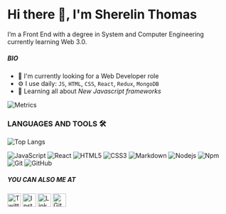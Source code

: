 # Hi there 👋, I'm Sherelin Thomas

I’m a Front End with a degree in System and Computer Engineering currently learning Web 3.0.

##### BIO

- 🏢 I'm currently looking for a Web Developer role
- ⚙️ I use daily: `JS`, `HTML`, `CSS`, `React`, `Redux`, `MongoDB`
- 🌱 Learning all about _New Javascript frameworks_

![Metrics](https://metrics.lecoq.io/Sherelint?template=classic&base.header=0&base.activity=0&base.community=0&base.repositories=0&base.metadata=0&isocalendar=1&isocalendar.duration=half-year&config.timezone=America%2FPanama)

### LANGUAGES AND TOOLS 🛠

![Top Langs](https://github-readme-stats.vercel.app/api/top-langs/?username=Sherelint&layout=compact)

![JavaScript](https://img.shields.io/badge/-JavaScript-%23F7DF1C?style=flat-square&logo=javascript&logoColor=000000&labelColor=%23F7DF1C&color=%23FFCE5A)
![React](https://img.shields.io/badge/-React-61DAFB?style=flat-square&logo=react&logoColor=ffffff)
![HTML5](https://img.shields.io/badge/-HTML5-%23E44D27?style=flat-square&logo=html5&logoColor=ffffff)
![CSS3](https://img.shields.io/badge/-CSS3-%231572B6?style=flat-square&logo=css3)
![Markdown](https://img.shields.io/badge/-Markdown-000000?style=flat-square&logo=markdown)
![Nodejs](https://img.shields.io/badge/-Nodejs-339933?style=flat-square&logo=Node.js&logoColor=ffffff)
![Npm](https://img.shields.io/badge/-npm-CB3837?style=flat-square&logo=npm)
![Git](https://img.shields.io/badge/-Git-%23F05032?style=flat-square&logo=git&logoColor=%23ffffff)
![GitHub](https://img.shields.io/badge/-GitHub-181717?style=flat-square&logo=github)

##### YOU CAN ALSO ME AT

<a href="https://twitter.com/sherelint" target="_blank"><img src="https://raw.githubusercontent.com/arturssmirnovs/arturssmirnovs/master/tw.png" alt="Twitter" width="30"></a>
<a href="https://www.instagram.com/sherelinthomas/" target="_blank"><img src="https://raw.githubusercontent.com/arturssmirnovs/arturssmirnovs/master/ig.png" alt="Instagram" width="30"></a>
<a href="https://www.linkedin.com/in/sherelin-thomas/" target="_blank"><img src="https://raw.githubusercontent.com/arturssmirnovs/arturssmirnovs/master/in.png" alt="LinkedIn" width="30"></a>
<a href="https://github.com/Sherelint" target="_blank"><img src="https://raw.githubusercontent.com/arturssmirnovs/arturssmirnovs/master/git.png" alt="GitHub" width="30"></a>
